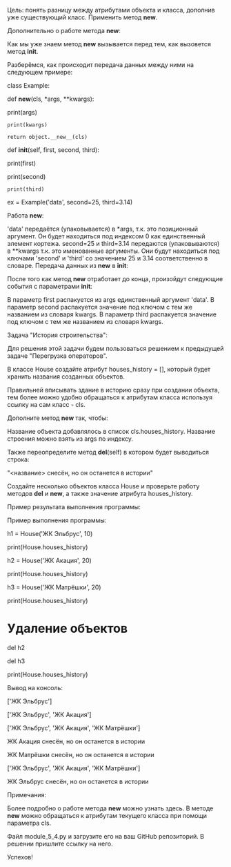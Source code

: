 Цель: понять разницу между атрибутами объекта и класса, дополнив уже существующий класс. Применить метод __new__.



Дополнительно о работе метода __new__:

Как мы уже знаем метод __new__ вызывается перед тем, как вызовется метод __init__.

Разберёмся, как происходит передача данных между ними на следующем примере:

class Example:

  def __new__(cls, *args, **kwargs):

  print(args)

    print(kwargs)

    return object.__new__(cls)



  def __init__(self, first, second, third):

  print(first)

  print(second)

    print(third)



ex = Example('data', second=25, third=3.14)



Работа __new__:

'data' передаётся (упаковывается) в *args, т.к. это позиционный аргумент. Он будет находиться под индексом 0 как единственный элемент кортежа.
second=25 и third=3.14 передаются (упаковываются) в **kwargs т.к. это именованные аргументы. Они будут находиться под ключами 'second' и 'third' со значением 25 и 3.14 соответственно в словаре.
Передача данных из __new__ в __init__:

После того как метод __new__ отработает до конца, произойдут следующие события с параметрами __init__:

В параметр first распакуется из args единственный аргумент 'data'.
В параметр second распакуется значение под ключом с тем же названием из словаря kwargs.
В параметр third распакуется значение под ключом с тем же названием из словаря kwargs.




Задача "История строительства":

Для решения этой задачи будем пользоваться решением к предыдущей задаче "Перегрузка операторов".



В классе House создайте атрибут houses_history = [], который будет хранить названия созданных объектов.



Правильней вписывать здание в историю сразу при создании объекта, тем более можно удобно обращаться к атрибутам класса используя ссылку на сам класс - cls.

Дополните метод __new__ так, чтобы:

Название объекта добавлялось в список cls.houses_history.
Название строения можно взять из args по индексу.


Также переопределите метод __del__(self) в котором будет выводиться строка:

"<название> снесён, но он останется в истории"



Создайте несколько объектов класса House и проверьте работу методов __del__ и __new__, а также значение атрибута houses_history.



Пример результата выполнения программы:

Пример выполнения программы:

h1 = House('ЖК Эльбрус', 10)

print(House.houses_history)

h2 = House('ЖК Акация', 20)

print(House.houses_history)

h3 = House('ЖК Матрёшки', 20)

print(House.houses_history)



# Удаление объектов

del h2

del h3



print(House.houses_history)



Вывод на консоль:

['ЖК Эльбрус']

['ЖК Эльбрус', 'ЖК Акация']

['ЖК Эльбрус', 'ЖК Акация', 'ЖК Матрёшки']

ЖК Акация снесён, но он останется в истории

ЖК Матрёшки снесён, но он останется в истории

['ЖК Эльбрус', 'ЖК Акация', 'ЖК Матрёшки']

ЖК Эльбрус снесён, но он останется в истории



Примечания:

Более подробно о работе метода __new__ можно узнать здесь.
В методе __new__ можно обращаться к атрибутам текущего класса при помощи параметра cls.


Файл module_5_4.py и загрузите его на ваш GitHub репозиторий. В решении пришлите ссылку на него.

Успехов!
